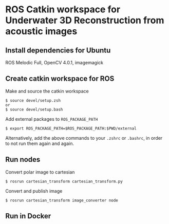 # ROS Catkin workspace for Underwater 3D Reconstruction from acoustic images

## Install dependencies for Ubuntu

ROS Melodic Full, OpenCV 4.0.1, imagemagick

## Create catkin workspace for ROS
Make and source the catkin workspace
```
$ source devel/setup.zsh
or
$ source devel/setup.bash
```
Add external packages to `ROS_PACKAGE_PATH`
```
$ export ROS_PACKAGE_PATH=$ROS_PACKAGE_PATH:$PWD/external
```
Alternatively, add the above commands to your `.zshrc` or `.bashrc`, in order to not run them 
again and again.

## Run nodes
Convert polar image to cartesian
```
$ rosrun cartesian_transform cartesian_transform.py
```
Convert and publish image
```
$ rosrun cartesian_transform image_converter node
```

## Run in Docker